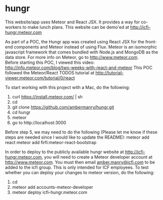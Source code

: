 # hungr
This website/app uses Meteor and React JSX.  It provides a way for co-workers to make lunch plans.  This website can be demo'ed at http://icfi-hungr.meteor.com

As part of a POC, the Hungr app was created using React JSX for the front-end components and Meteor instead of using Flux.  Meteor is an isomorphic javascript framework that comes bundled with Node.js and MongoDB as the data store.  For more info on Meteor, go to http://www.meteor.com.  
Before starting this POC, I viewed this video: http://info.meteor.com/blog/two-weeks-with-react-and-meteor
This POC followed the Meteor/React TODOS tutorial at http://tutorial-viewer.meteor.com/tutorial/0/react

To start working with this project with a Mac, do the following:

1. curl https://install.meteor.com/ | sh
2. cd <directory where you want your code to reside>
3. git clone https://github.com/ambermanry/hungr.git
4. cd hungr
5. meteor
6. go to http://localhost:3000

Before step 5, we may need to do the following (Please let me know if these steps are needed since I would like to update the README):
meteor add react
meteor add firfi:meteor-react-bootstrap

In order to deploy to the publicly available hungr website at http://icfi-hungr.meteor.com, you will need to create a Meteor developer account at http://www.meteor.com.  You must then email amber.manry@icfi.com to be added to the icfi group.  This is only intended for ICF employees.  To test whether you can deploy your changes to meteor version, do the following:

1. cd <hungr dir>
2. meteor add accounts-meteor-developer
3. meteor deploy icfi-hungr.meteor.com



